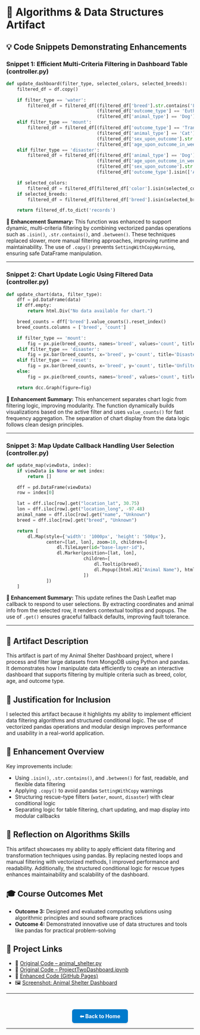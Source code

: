 # 🧮 Algorithms & Data Structures Artifact

## 💡 Code Snippets Demonstrating Enhancements

### Snippet 1: Efficient Multi-Criteria Filtering in Dashboard Table (controller.py)

```python
def update_dashboard(filter_type, selected_colors, selected_breeds):
    filtered_df = df.copy()

    if filter_type == 'water':
        filtered_df = filtered_df[(filtered_df['breed'].str.contains('Labrador Retriever', na=False)) &
                                  (filtered_df['outcome_type'] == 'Euthanasia') &
                                  (filtered_df['animal_type'] == 'Dog')]
    elif filter_type == 'mount':
        filtered_df = filtered_df[(filtered_df['outcome_type'] == 'Transfer') &
                                  (filtered_df['animal_type'] == 'Cat') &
                                  (filtered_df['sex_upon_outcome'].str.contains('Female', na=False)) &
                                  (filtered_df['age_upon_outcome_in_weeks'].between(52, 260))]
    elif filter_type == 'disaster':
        filtered_df = filtered_df[(filtered_df['animal_type'] == 'Dog') &
                                  (filtered_df['age_upon_outcome_in_weeks'].between(52, 260)) &
                                  (filtered_df['sex_upon_outcome'].str.contains('Male', na=False)) &
                                  (filtered_df['outcome_type'].isin(['Adoption', 'Transfer']))]

    if selected_colors:
        filtered_df = filtered_df[filtered_df['color'].isin(selected_colors)]
    if selected_breeds:
        filtered_df = filtered_df[filtered_df['breed'].isin(selected_breeds)]

    return filtered_df.to_dict('records')
```

**🔧 Enhancement Summary:**
This function was enhanced to support dynamic, multi-criteria filtering by combining vectorized pandas operations such as `.isin()`, `.str.contains()`, and `.between()`. These techniques replaced slower, more manual filtering approaches, improving runtime and maintainability. The use of `.copy()` prevents `SettingWithCopyWarning`, ensuring safe DataFrame manipulation.

---

### Snippet 2: Chart Update Logic Using Filtered Data (controller.py)

```python
def update_chart(data, filter_type):
    dff = pd.DataFrame(data)
    if dff.empty:
        return html.Div("No data available for chart.")

    breed_counts = dff['breed'].value_counts().reset_index()
    breed_counts.columns = ['breed', 'count']

    if filter_type == 'mount':
        fig = px.pie(breed_counts, names='breed', values='count', title='Mountain Rescue')
    elif filter_type == 'disaster':
        fig = px.bar(breed_counts, x='breed', y='count', title='Disaster Rescue')
    elif filter_type == 'reset':
        fig = px.bar(breed_counts, x='breed', y='count', title='Unfiltered View')
    else:
        fig = px.pie(breed_counts, names='breed', values='count', title='Water Rescue')

    return dcc.Graph(figure=fig)
```

**🔧 Enhancement Summary:**
This enhancement separates chart logic from filtering logic, improving modularity. The function dynamically builds visualizations based on the active filter and uses `value_counts()` for fast frequency aggregation. The separation of chart display from the data logic follows clean design principles.

---

### Snippet 3: Map Update Callback Handling User Selection (controller.py)

```python
def update_map(viewData, index):
    if viewData is None or not index:
        return []

    dff = pd.DataFrame(viewData)
    row = index[0]

    lat = dff.iloc[row].get("location_lat", 30.75)
    lon = dff.iloc[row].get("location_long", -97.48)
    animal_name = dff.iloc[row].get("name", "Unknown")
    breed = dff.iloc[row].get("breed", "Unknown")

    return [
        dl.Map(style={'width': '1000px', 'height': '500px'},
               center=[lat, lon], zoom=10, children=[
                   dl.TileLayer(id="base-layer-id"),
                   dl.Marker(position=[lat, lon],
                             children=[
                                 dl.Tooltip(breed),
                                 dl.Popup([html.H1("Animal Name"), html.P(animal_name)])
                             ])
               ])
    ]
```

**🔧 Enhancement Summary:**
This update refines the Dash Leaflet map callback to respond to user selections. By extracting coordinates and animal info from the selected row, it renders contextual tooltips and popups. The use of `.get()` ensures graceful fallback defaults, improving fault tolerance.

---

## 📌 Artifact Description

This artifact is part of my Animal Shelter Dashboard project, where I process and filter large datasets from MongoDB using Python and pandas.
It demonstrates how I manipulate data efficiently to create an interactive dashboard that supports filtering by multiple criteria such as breed, color, age, and outcome type.

## 📎 Justification for Inclusion

I selected this artifact because it highlights my ability to implement efficient data filtering algorithms and structured conditional logic.
The use of vectorized pandas operations and modular design improves performance and usability in a real-world application.

## 🔧 Enhancement Overview

Key improvements include:

* Using `.isin()`, `.str.contains()`, and `.between()` for fast, readable, and flexible data filtering
* Applying `.copy()` to avoid pandas `SettingWithCopy` warnings
* Structuring rescue-type filters (`water`, `mount`, `disaster`) with clear conditional logic
* Separating logic for table filtering, chart updating, and map display into modular callbacks

## 🧠 Reflection on Algorithms Skills

This artifact showcases my ability to apply efficient data filtering and transformation techniques using pandas.
By replacing nested loops and manual filtering with vectorized methods, I improved performance and readability.
Additionally, the structured conditional logic for rescue types enhances maintainability and scalability of the dashboard.

## 🎓 Course Outcomes Met

* **Outcome 3:** Designed and evaluated computing solutions using algorithmic principles and sound software practices
* **Outcome 4:** Demonstrated innovative use of data structures and tools like pandas for practical problem-solving

## 🔗 Project Links

* 📁 [Original Code – animal_shelter.py](https://github.com/GregoriaRamirez/gregoriaramirez.github.io/blob/main/original/animal_shelter.py)
* 📁 [Original Code – ProjectTwoDashboard.ipynb](https://github.com/GregoriaRamirez/gregoriaramirez.github.io/blob/main/original/ProjectTwoDashboard%20(1).ipynb)
* 📁 [Enhanced Code (GitHub Pages)](https://gregoriaramirez.github.io/artifact-algorithms)
* 🖼️ [Screenshot: Animal Shelter Dashboard](/assets/Animal_Shelter_Dashboard.png)

---

<div style="text-align: center; margin-top: 3em;">
  <a href="/" style="
    display: inline-block;
    padding: 10px 20px;
    background-color: #007acc;
    color: white;
    border-radius: 6px;
    text-decoration: none;
    font-weight: bold;
    box-shadow: 0 2px 4px rgba(0,0,0,0.1);
  ">⬅ Back to Home</a>
</div>

---
